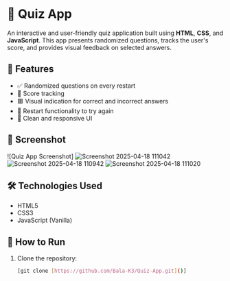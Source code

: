 # 🧠 Quiz App

An interactive and user-friendly quiz application built using **HTML**, **CSS**, and **JavaScript**. This app presents randomized questions, tracks the user's score, and provides visual feedback on selected answers.

## 🚀 Features

- ✅ Randomized questions on every restart
- 🎯 Score tracking
- 🟥 Visual indication for correct and incorrect answers
- 🔁 Restart functionality to try again
- 🎨 Clean and responsive UI

## 📸 Screenshot

![Quiz App Screenshot]
![Screenshot 2025-04-18 111042](https://github.com/user-attachments/assets/123f935e-631d-49c6-956e-8d73a9490b4f)
![Screenshot 2025-04-18 110942](https://github.com/user-attachments/assets/fe9012cf-befb-49d0-bc6f-a319f448f9da)
![Screenshot 2025-04-18 111020](https://github.com/user-attachments/assets/06db535e-d47a-408b-bfb7-1a94f8ae3238)




## 🛠️ Technologies Used

- HTML5
- CSS3
- JavaScript (Vanilla)

## 🧩 How to Run

1. Clone the repository:
   ```bash
   [git clone [https://github.com/Bala-K3/Quiz-App.git]()]
